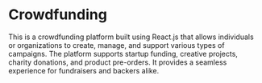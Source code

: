 # Crowdfunding
This is a crowdfunding platform built using React.js that allows individuals or organizations to create, manage, and support various types of campaigns. The platform supports startup funding, creative projects, charity donations, and product pre-orders. It provides a seamless experience for fundraisers and backers alike.
